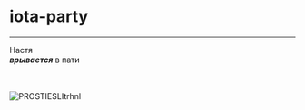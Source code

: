 # iota-party

<hr>
Настя</br> <strong><em>врывается</em></strong> в пати </br></br></br>

![PROSTIESLItrhnl](https://user-images.githubusercontent.com/69202673/146013887-236cd264-b188-43c1-b3aa-9c4a36e5121b.png)

